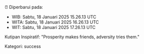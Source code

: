 ⏰ Diperbarui pada:
- WIB: Sabtu, 18 Januari 2025 15.26.13 UTC
- WITA: Sabtu, 18 Januari 2025 16.26.13 UTC
- WIT: Sabtu, 18 Januari 2025 17.26.13 UTC

Kutipan Inspiratif:
"Prosperity makes friends, adversity tries them."


Kategori: success


